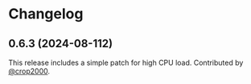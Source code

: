# Changelog

## 0.6.3 (2024-08-112)
This release includes a simple patch for high CPU load. Contributed by [@crop2000](https://github.com/crop2000).
